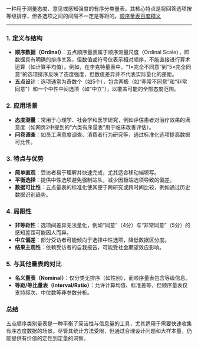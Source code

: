 一种用于测量态度、意见或感知强度的有序分类量表。其核心特点是将回答选项按等级排序，但各选项之间的间隔不一定是等距的。[顺序量表百度释义]([顺序量表_百度百科](https://baike.baidu.com/item/%E9%A1%BA%E5%BA%8F%E9%87%8F%E8%A1%A8/11003407))

---
### 1. **定义与结构**
- **顺序数据（Ordinal）**：五点顺序量表属于顺序测量尺度（Ordinal Scale），即数据具有明确的排序关系，但数值或符号仅表示相对顺序，不能直接进行算术运算（如计算平均值）。例如，在李克特量表中，“1=完全不同意”到“5=完全同意”的选项排序反映了态度强度，但数值差异并不代表实际量化的差距。
- **五点设计**：选项通常为奇数个（如5个），包含两极（如“非常不同意”和“非常同意”）和一个中性中间选项（如“中立”），以覆盖可能的全部态度范围。

### 2. **应用场景**
- **态度测量**：常用于心理学、社会学和医学研究，例如评估患者对治疗效果的满意度（如网页2中提到的“六类有序量表”用于临床改善评估）。
- **问卷调查**：如员工满意度调查、消费者行为研究等，通过标准化选项提高数据可比性。

### 3. **特点与优势**
- **简单直观**：受访者易于理解并快速完成，尤其适合移动端填写。
- **平衡选择**：提供中性选项避免强制站队，减少因极端选项导致的偏差。
- **数据可比性**：五点量表的标准化使其便于跨研究或跨时间比较，例如通过历史数据识别趋势。

### 4. **局限性**
- **非等距性**：选项间差异无法量化，例如“同意”（4分）与“非常同意”（5分）的感知差距可能因人而异。
- **中立偏差**：部分受访者可能倾向于选择中性选项，降低数据区分度。
- **结果主观性**：依赖受访者的自我报告，可能受社会期望效应影响。

### 5. **与其他量表的对比**
- **名义量表（Nominal）**：仅分类无排序（如性别），而顺序量表包含等级信息。
- **等距/等比量表（Interval/Ratio）**：允许计算均值、标准差等，但顺序量表仅支持频次、中位数等非参数分析。

### 总结
五点顺序类别量表是一种平衡了简洁性与信息量的工具，尤其适用于需要快速收集有序态度数据的场景。尽管其统计方法受限，但通过合理设计问题和大样本量，仍能提供有价值的定性到定量的洞察。